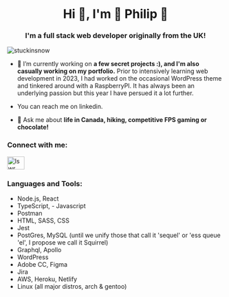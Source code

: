 <h1 align="center">Hi 👋, I'm 🥑 Philip 🥑</h1>
<h3 align="center">I'm a full stack web developer originally from the UK!</h3>

<p align="left"> <img src="https://komarev.com/ghpvc/?username=stuckinsnow&label=Profile%20views&color=0e75b6&style=flat" alt="stuckinsnow" /> </p>

- 🔭 I’m currently working on **a few secret projects :), and I'm also casually working on my portfolio.** Prior to intensively learning web development in 2023, I had worked on the occasional WordPress theme and tinkered around with a RaspberryPI. It has always been an underlying passion but this year I have persued it a lot further.
  
- You can reach me on linkedin.

- 💬 Ask me about **life in Canada, hiking, competitive FPS gaming or chocolate!** 

<h3 align="left">Connect with me:</h3>
<p align="left">
<a href="https://linkedin.com/in/lswr" target="blank"><img align="center" src="https://raw.githubusercontent.com/rahuldkjain/github-profile-readme-generator/master/src/images/icons/Social/linked-in-alt.svg" alt="lswr" height="30" width="40" /></a>
</p>

<h3 align="left">Languages and Tools:</h3>

- Node.js, React
- TypeScript, - Javascript
- Postman
- HTML, SASS, CSS
- Jest
- PostGres, MySQL (until we unify those that call it 'sequel' or 'ess queue 'el', I propose we call it Squirrel)
- Graphql, Apollo
- WordPress 
- Adobe CC, Figma
- Jira
- AWS, Heroku, Netlify
- Linux (all major distros, arch & gentoo)
